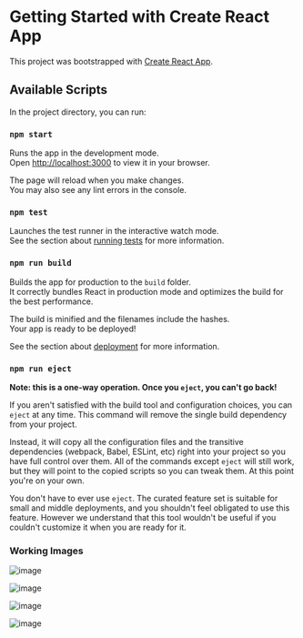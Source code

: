 # Getting Started with Create React App

This project was bootstrapped with [Create React App](https://github.com/facebook/create-react-app).

## Available Scripts

In the project directory, you can run:

### `npm start`

Runs the app in the development mode.\
Open [http://localhost:3000](http://localhost:3000) to view it in your browser.

The page will reload when you make changes.\
You may also see any lint errors in the console.

### `npm test`

Launches the test runner in the interactive watch mode.\
See the section about [running tests](https://facebook.github.io/create-react-app/docs/running-tests) for more information.

### `npm run build`

Builds the app for production to the `build` folder.\
It correctly bundles React in production mode and optimizes the build for the best performance.

The build is minified and the filenames include the hashes.\
Your app is ready to be deployed!

See the section about [deployment](https://facebook.github.io/create-react-app/docs/deployment) for more information.

### `npm run eject`

**Note: this is a one-way operation. Once you `eject`, you can't go back!**

If you aren't satisfied with the build tool and configuration choices, you can `eject` at any time. This command will remove the single build dependency from your project.

Instead, it will copy all the configuration files and the transitive dependencies (webpack, Babel, ESLint, etc) right into your project so you have full control over them. All of the commands except `eject` will still work, but they will point to the copied scripts so you can tweak them. At this point you're on your own.

You don't have to ever use `eject`. The curated feature set is suitable for small and middle deployments, and you shouldn't feel obligated to use this feature. However we understand that this tool wouldn't be useful if you couldn't customize it when you are ready for it.

### Working Images

![image](https://github.com/Deepanshu0703/Incubyte/assets/114489502/bfa30523-eaaf-4a7b-bd43-cdd884777ebb)

![image](https://github.com/Deepanshu0703/Incubyte/assets/114489502/146110e6-1e96-49fc-8457-1779d41fdc1a)

![image](https://github.com/Deepanshu0703/Incubyte/assets/114489502/926ded7e-7dff-4336-8d52-717bc3dc0e3d)

![image](https://github.com/Deepanshu0703/Incubyte/assets/114489502/e1b85a8a-3888-4a20-a88d-c958944b30bc)


